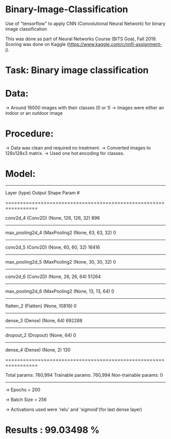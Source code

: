 # Binary-Image-Classification
Use of "tensorflow" to apply CNN (Convolutional Neural Network) for binary image classification

This was done as part of Neural Networks Course (BITS Goa), Fall 2019. Scoring was done on Kaggle 
(https://www.kaggle.com/c/nnfl-assignment-i).

# Task: Binary image classification

# Data: 
-> Around 16000 images with their classes (0 or 1)
-> Images were either an indoor or an outdoor image

# Procedure:
-> Data was clean and required no treatment.
-> Converted images to 128x128x3 matrix.
-> Used one hot encoding for classes.

# Model:
_________________________________________________________________
Layer (type)                 Output Shape              Param #   

=================================================================

conv2d_4 (Conv2D)            (None, 126, 126, 32)      896       
_________________________________________________________________
max_pooling2d_4 (MaxPooling2 (None, 63, 63, 32)        0         
_________________________________________________________________
conv2d_5 (Conv2D)            (None, 60, 60, 32)        16416     
_________________________________________________________________
max_pooling2d_5 (MaxPooling2 (None, 30, 30, 32)        0         
_________________________________________________________________
conv2d_6 (Conv2D)            (None, 26, 26, 64)        51264     
_________________________________________________________________
max_pooling2d_6 (MaxPooling2 (None, 13, 13, 64)        0         
_________________________________________________________________
flatten_2 (Flatten)          (None, 10816)             0         
_________________________________________________________________
dense_3 (Dense)              (None, 64)                692288    
_________________________________________________________________
dropout_2 (Dropout)          (None, 64)                0         
_________________________________________________________________
dense_4 (Dense)              (None, 2)                 130

=================================================================

Total params: 760,994
Trainable params: 760,994
Non-trainable params: 0
_________________________________________________________________


-> Epochs = 200

-> Batch Size = 256

-> Activations used were 'relu' and 'sigmoid'(for last dense layer)

# Results : 99.03498 %
